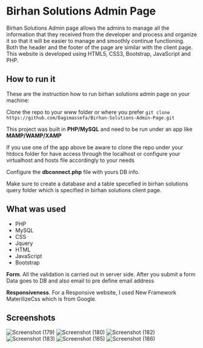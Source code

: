 # Birhan Solutions Admin Page
Birhan Solutions Admin page allows the admins to manage all the information that they received from the developer and process and organize it so that it will be easier to manage and smoothly continue functioning. Both the header and the footer of the page are similar with the client page. This website is developed using HTML5, CSS3, Bootstrap, JavaScript and PHP.

## How to run it


These are the instruction how to run birhan solutions admin page on your machine:

Clone the repo to your www folder or where you prefer `git clone https://github.com/Dagimassefa/Birhan-Solutions-Admin-Page.git `

This project was built in **PHP/MySQL** and need to be run under an app like **MAMP/WAMP/XAMP** 

If you use one of the app above be aware to clone the repo under your htdocs folder for have access through the localhost or configure your virtualhost and hosts file accordingly to your needs

Configure the **dbconnect.php** file with yours DB info.

Make sure to create a database and a table specefied in birhan solutions query folder which is specified in birhan solutions client page.


## What was used

- PHP
- MySQL
- CSS
- Jquery 
- HTML
- JavaScript
- Bootstrap

**Form**. All the validation is carried out in server side.
After you submit a form Data goes to DB and also email to pre define email address

**Responsiveness**. For a Responsive website, I used New Framework MaterilizeCss which is from Google.

## Screenshots
![Screenshot (179)](https://user-images.githubusercontent.com/94830418/197356140-1393becd-958b-4914-ba0f-b86fab6c55f6.png)
![Screenshot (180)](https://user-images.githubusercontent.com/94830418/197356142-3e04e77d-0108-4629-8323-aa865bfe32a1.png)
![Screenshot (182)](https://user-images.githubusercontent.com/94830418/197356145-0cb6e02c-e7be-4b3a-b149-a420baf19fde.png)
![Screenshot (183)](https://user-images.githubusercontent.com/94830418/197356146-12c8ed9a-e740-4c7d-b3a1-a0c054d5d41e.png)
![Screenshot (185)](https://user-images.githubusercontent.com/94830418/197356147-04d686b8-59fc-41d2-b7d5-870ee6ef3fc7.png)
![Screenshot (186)](https://user-images.githubusercontent.com/94830418/197356149-775a0477-ac84-4487-ae8c-26e92e3e9892.png)

